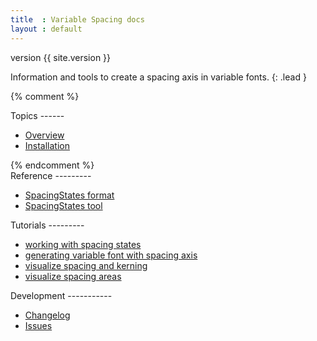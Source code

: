 ```yaml
---
title  : Variable Spacing docs
layout : default
---
```


<span class='badge bg-secondary'>version {{ site.version }}</span>

Information and tools to create a spacing axis in variable fonts.
{: .lead }

<div class='row'>

{% comment %}
<div class='col-12 col-md-4 mb-1' markdown='1'>
Topics
------

- [Overview](overview)
- [Installation](install)
</div>
{% endcomment %}

<div class='col-12 col-md-4 mb-1' markdown='1'>
Reference
---------

- [SpacingStates format](reference/spacing-states-format)
- [SpacingStates tool](reference/spacing-states-tool)
</div>

<div class='col-12 col-md-4 mb-1' markdown='1'>
Tutorials
---------

- [working with spacing states](tutorials/working-with-spacing-states)
- [generating variable font with spacing axis](tutorials/generating-variable-font)
- [visualize spacing and kerning](tutorials/visualize-spacing-kerning)
- [visualize spacing areas](tutorials/visualize-spacing-areas)
</div>

<div class='col-12 col-md-4 mb-1' markdown='1'>
Development
-----------

- [Changelog](changelog)
- <a href='http://github.com/gferreira/VariableSpacing/issues'>Issues <i class="bi bi-arrow-up-right"></i></a>
</div>

</div>
